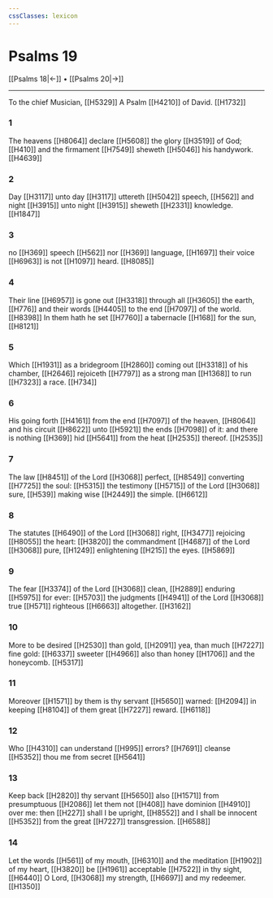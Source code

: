 ```yaml
---
cssClasses: lexicon
---
```

# Psalms 19

[[Psalms 18|←]] • [[Psalms 20|→]]

---

To the chief Musician, [[H5329]] A Psalm [[H4210]] of David. [[H1732]]

### 1
The heavens [[H8064]] declare [[H5608]] the glory [[H3519]] of God; [[H410]] and the firmament [[H7549]] sheweth [[H5046]] his handywork. [[H4639]]

### 2
Day [[H3117]] unto day [[H3117]] uttereth [[H5042]] speech, [[H562]] and night [[H3915]] unto night [[H3915]] sheweth [[H2331]] knowledge. [[H1847]]

### 3
no [[H369]] speech [[H562]] nor [[H369]] language, [[H1697]] their voice [[H6963]] is not [[H1097]] heard. [[H8085]]

### 4
Their line [[H6957]] is gone out [[H3318]] through all [[H3605]] the earth, [[H776]] and their words [[H4405]] to the end [[H7097]] of the world. [[H8398]] In them hath he set [[H7760]] a tabernacle [[H168]] for the sun, [[H8121]]

### 5
Which [[H1931]] as a bridegroom [[H2860]] coming out [[H3318]] of his chamber, [[H2646]] rejoiceth [[H7797]] as a strong man [[H1368]] to run [[H7323]] a race. [[H734]]

### 6
His going forth [[H4161]] from the end [[H7097]] of the heaven, [[H8064]] and his circuit [[H8622]] unto [[H5921]] the ends [[H7098]] of it: and there is nothing [[H369]] hid [[H5641]] from the heat [[H2535]] thereof. [[H2535]]

### 7
The law [[H8451]] of the Lord [[H3068]] perfect, [[H8549]] converting [[H7725]] the soul: [[H5315]] the testimony [[H5715]] of the Lord [[H3068]] sure, [[H539]] making wise [[H2449]] the simple. [[H6612]]

### 8
The statutes [[H6490]] of the Lord [[H3068]] right, [[H3477]] rejoicing [[H8055]] the heart: [[H3820]] the commandment [[H4687]] of the Lord [[H3068]] pure, [[H1249]] enlightening [[H215]] the eyes. [[H5869]]

### 9
The fear [[H3374]] of the Lord [[H3068]] clean, [[H2889]] enduring [[H5975]] for ever: [[H5703]] the judgments [[H4941]] of the Lord [[H3068]] true [[H571]] righteous [[H6663]] altogether. [[H3162]]

### 10
More to be desired [[H2530]] than gold, [[H2091]] yea, than much [[H7227]] fine gold: [[H6337]] sweeter [[H4966]] also than honey [[H1706]] and the honeycomb. [[H5317]]

### 11
Moreover [[H1571]] by them is thy servant [[H5650]] warned: [[H2094]] in keeping [[H8104]] of them great [[H7227]] reward. [[H6118]]

### 12
Who [[H4310]] can understand [[H995]] errors? [[H7691]] cleanse [[H5352]] thou me from secret [[H5641]]

### 13
Keep back [[H2820]] thy servant [[H5650]] also [[H1571]] from presumptuous [[H2086]] let them not [[H408]] have dominion [[H4910]] over me: then [[H227]] shall I be upright, [[H8552]] and I shall be innocent [[H5352]] from the great [[H7227]] transgression. [[H6588]]

### 14
Let the words [[H561]] of my mouth, [[H6310]] and the meditation [[H1902]] of my heart, [[H3820]] be [[H1961]] acceptable [[H7522]] in thy sight, [[H6440]] O Lord, [[H3068]] my strength, [[H6697]] and my redeemer. [[H1350]]